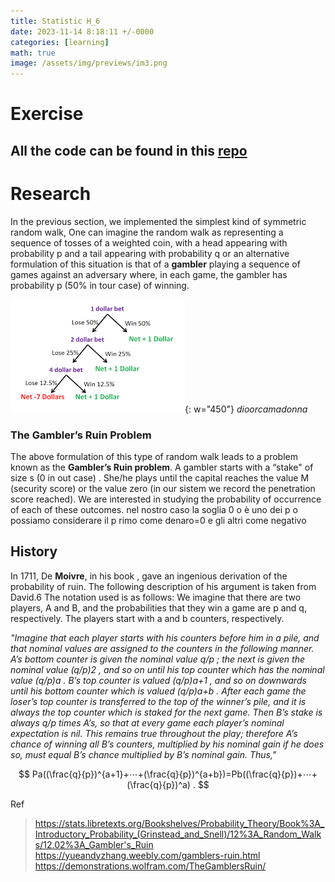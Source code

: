 ```yaml
---
title: Statistic H_6
date: 2023-11-14 8:18:11 +/-0000
categories: [learning]
math: true
image: /assets/img/previews/im3.png
---
```

# Exercise

## All the code can be found in this [repo](https://github.com/Cheroberous/Statistic/tree/main/H5/)

# Research

In the previous section, we implemented the simplest kind of symmetric random walk,
One can imagine the random walk as representing a sequence of tosses of a weighted coin, with a head appearing with probability  p
and a tail appearing with probability q or an alternative formulation of this situation is that of a **gambler** playing a sequence of games against an adversary where, in each game, the gambler has probability p (50% in tour case) of winning.

![g1](/assets/statiistics/h6/im1.png){: w="450"}
_dioorcamadonna_

### The Gambler’s Ruin Problem
The above formulation of this type of random walk leads to a problem known as the **Gambler’s Ruin problem**.
A gambler starts with a “stake" of size s (0 in out case) . She/he plays until the capital reaches the value  M (security score)
or the value zero (in our sistem we record the penetration score reached).
We are interested in studying the probability of occurrence of each of these outcomes.
nel nostro caso la soglia 0 o è uno dei p o possiamo considerare il p rimo come denaro=0 e gli altri come negativo

## History 

In 1711, De **Moivre**, in his book , gave an ingenious derivation of the probability of ruin. The following description of his argument is taken from David.6 The notation used is as follows: We imagine that there are two players, A and B, and the probabilities that they win a game are  p and  q, respectively. The players start with  a and  b counters, respectively.

_"Imagine that each player starts with his counters before him in a pile, and that nominal values are assigned to the counters in the following manner. A’s bottom counter is given the nominal value  q/p
 ; the next is given the nominal value  (q/p)2
 , and so on until his top counter which has the nominal value  (q/p)a
 . B’s top counter is valued  (q/p)a+1
 , and so on downwards until his bottom counter which is valued  (q/p)a+b
 . After each game the loser’s top counter is transferred to the top of the winner’s pile, and it is always the top counter which is staked for the next game. Then B’s stake is always  q/p times A’s, so that at every game each player’s nominal expectation is nil. This remains true throughout the play; therefore A’s chance of winning all B’s counters, multiplied by his nominal gain if he does so, must equal B’s chance multiplied by B’s nominal gain. Thus,"_

$$
Pa((\frac{q}{p})^{a+1}+⋯+(\frac{q}{p})^{a+b})=Pb((\frac{q}{p})+⋯+(\frac{q}{p})^a) .
$$

Ref
>https://stats.libretexts.org/Bookshelves/Probability_Theory/Book%3A_Introductory_Probability_(Grinstead_and_Snell)/12%3A_Random_Walks/12.02%3A_Gambler's_Ruin <br>
>https://yueandyzhang.weebly.com/gamblers-ruin.html
>https://demonstrations.wolfram.com/TheGamblersRuin/





